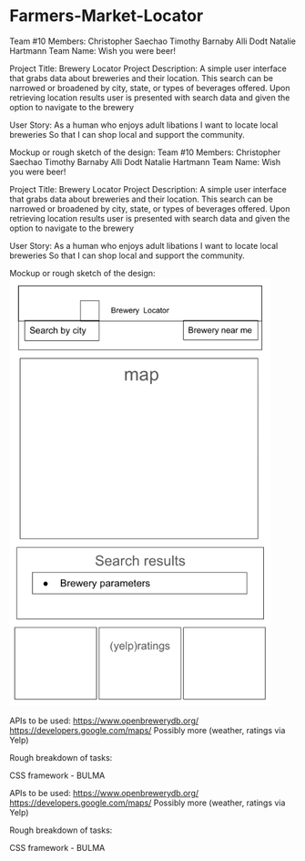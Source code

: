 # Farmers-Market-Locator
Team #10
Members: 
Christopher Saechao
Timothy Barnaby
Alli Dodt
Natalie Hartmann
Team Name: Wish you were beer!

Project Title: Brewery Locator
Project Description: 
A simple user interface that grabs data about breweries and their location.  This search can be narrowed or broadened by city, state, or types of beverages offered.  Upon retrieving location results user is presented with search data and given the option to navigate to the brewery

User Story: 
	As a human who enjoys adult libations
	I want to locate local breweries
	So that I can shop local and support the community.

Mockup or rough sketch of the design: 
Team #10
Members: 
Christopher Saechao
Timothy Barnaby
Alli Dodt
Natalie Hartmann
Team Name: Wish you were beer!

Project Title: Brewery Locator
Project Description: 
A simple user interface that grabs data about breweries and their location.  This search can be narrowed or broadened by city, state, or types of beverages offered.  Upon retrieving location results user is presented with search data and given the option to navigate to the brewery

User Story: 
	As a human who enjoys adult libations
	I want to locate local breweries
	So that I can shop local and support the community.

Mockup or rough sketch of the design: 
![](assets/project%201%20sketch.png)

APIs to be used: 
https://www.openbrewerydb.org/
https://developers.google.com/maps/
Possibly more (weather, ratings via Yelp)

Rough breakdown of tasks: 

CSS framework - BULMA



APIs to be used: 
https://www.openbrewerydb.org/
https://developers.google.com/maps/
Possibly more (weather, ratings via Yelp)

Rough breakdown of tasks: 

CSS framework - BULMA
